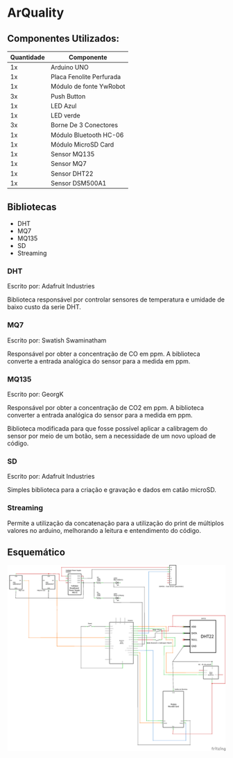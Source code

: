 # ArQuality

## Componentes Utilizados:

| Quantidade | Componente |
|------------|------------|
|      1x    |Arduino UNO |
|      1x    |Placa Fenolite Perfurada|
|      1x    |Módulo de fonte  YwRobot|
|      3x    |Push Button |
|      1x    | LED Azul |
|      1x    | LED verde |
|      3x    | Borne De 3 Conectores  |
|      1x    | Módulo Bluetooth HC-06|
|      1x    | Módulo MicroSD Card|
|      1x    | Sensor MQ135|
|      1x    | Sensor MQ7|
|      1x    | Sensor DHT22|
|      1x    | Sensor DSM500A1|

## Bibliotecas 

- DHT
- MQ7
- MQ135
- SD
- Streaming

### DHT

Escrito por: Adafruit Industries

Biblioteca responsável por controlar sensores de temperatura e umidade de baixo custo da serie DHT.

### MQ7

Escrito por: Swatish Swaminatham

Responsável por obter a concentração de CO em ppm. A biblioteca converte a entrada analógica do sensor para a medida em ppm.

### MQ135

Escrito por: GeorgK

Responsável por obter a concentração de CO2 em ppm. A biblioteca converter a entrada analógica do sensor para a medida em ppm.

Biblioteca modificada para que fosse possível aplicar a calibragem do sensor por meio de um botão, sem a necessidade de um novo upload de código.

### SD
Escrito por: Adafruit Industries

Simples biblioteca para a criação e gravação e dados em catão microSD.

### Streaming

Permite a utilização da concatenação para a utilização do print de múltiplos valores no arduino, melhorando a leitura e entendimento do código.


## Esquemático

![alt text](img/tcc_schematic.png "TCC schematic")
